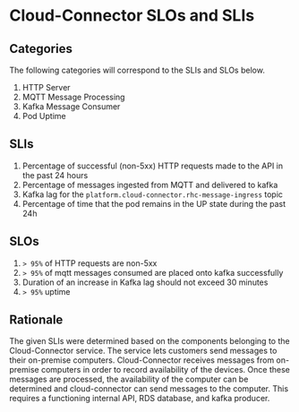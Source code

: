 # Cloud-Connector SLOs and SLIs

## Categories
The following categories will correspond to the SLIs and SLOs below.

1. HTTP Server
2. MQTT Message Processing
3. Kafka Message Consumer
4. Pod Uptime

## SLIs
1. Percentage of successful (non-5xx) HTTP requests made to the API in the past 24 hours
2. Percentage of messages ingested from MQTT and delivered to kafka
3. Kafka lag for the `platform.cloud-connector.rhc-message-ingress` topic
4. Percentage of time that the pod remains in the UP state during the past 24h

## SLOs

1. `> 95%` of HTTP requests are non-5xx
2. `> 95%` of mqtt messages consumed are placed onto kafka successfully
3. Duration of an increase in Kafka lag should not exceed 30 minutes
4. `> 95%` uptime

## Rationale
The given SLIs were determined based on the components belonging to the Cloud-Connector service. The service lets customers send messages to their on-premise computers. Cloud-Connector receives messages from on-premise computers in order to record availability of the devices.  Once these messages are processed, the availability of the computer can be determined and cloud-connector can send messages to the computer.  This requires a functioning internal API, RDS database, and kafka producer.
